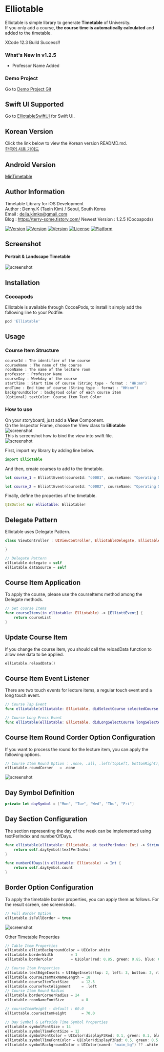 # Elliotable
Elliotable is simple library to generate **Timetable** of University.   
If you only add a course, **the course time is automatically calculated** and added to the timetable.   
  
XCode 12.3 Build Success!!  
  
### What's New in v1.2.5      
- Professor Name Added  
  
### Demo Project  
Go to [Demo Project Git](https://github.com/della-padula/ElliotableDemo)

## Swift UI Supported  
Go to [ElliotableSwiftUI](https://github.com/della-padula/ElliotableSwiftUI) for Swift UI.  
  
## Korean Version     
Click the link below to view the Korean version READMD.md.   
[한국어 사용 가이드](./README_kr.md)   

## Android Version    
[MinTimetable](https://github.com/islandparadise14/MinTimetable)    

## Author Information  
Timetable Library for iOS Development   
Author : Denny.K (Taein Kim) / Seoul, South Korea   
Email : della.kimko@gmail.com   
Blog : https://terry-some.tistory.com/
Newest Version : 1.2.5 (Cocoapods)  
  
[![Version](https://img.shields.io/badge/version-v1.2.5-green.svg?style=flat)](http://cocoapods.org/pods/Elliotable)
[![Version](https://img.shields.io/badge/ios-11.0-blue.svg?style=flat)](http://cocoapods.org/pods/Elliotable)
[![Version](https://img.shields.io/cocoapods/v/Elliotable.svg?style=flat)](http://cocoapods.org/pods/Elliotable)
[![License](https://img.shields.io/cocoapods/l/Elliotable.svg?style=flat)](http://cocoapods.org/pods/Elliotable)
[![Platform](https://img.shields.io/cocoapods/p/Elliotable.svg?style=flat)](http://cocoapods.org/pods/Elliotable)

## Screenshot   

#### Portrait & Landscape Timetable   
![screenshot](./screenshot_1.png)   

## Installation  
### Cocoapods
Elliotable is available through CocoaPods, to install it simply add the following line to your Podfile:   
```ruby
pod 'Elliotable'
```

## Usage     

### Course Item Structure   
```swift
courseId : The identifier of the course   
courseName : The name of the course
roomName : The name of the lecture room
professor : Professor Name
courseDay : Weekday of the course
startTime : Start time of course (String type - format : "HH:mm")
endTime : End time of course (String type - format : "HH:mm")
backgroundColor : backgroud color of each course item
(Optional) textColor: Course Item Text Color
```

### How to use   
On your storyboard, just add a **View** Component.     
On the Inspector Frame, choose the View class to **Elliotable**   
![screenshot](./screenshot3.png)   
This is screenshot how to bind the view into swift file.   
![screenshot](./screenshot4.png)   


First, import my library by adding line below.   
```swift
import Elliotable
```
And then, create courses to add to the timetable.   
```swift
let course_1 = ElliottEvent(courseId: "c0001", courseName: "Operating System", roomName: "IT Building 21204", professor: "TEST", courseDay: .tuesday, startTime: "12:00", endTime: "13:15", backgroundColor: [UIColor])

let course_2 = ElliottEvent(courseId: "c0002", courseName: "Operating System", roomName: "IT Building 21204", professor: "TEST", courseDay: .thursday, startTime: "12:00", endTime: "13:15", textColor: UIColor.white, backgroundColor: [UIColor])
```
Finally, define the properties of the timetable.   
```swift
@IBOutlet var elliotable: Elliotable!
```

## Delegate Pattern  
Elliotable uses Delegate Pattern.  
```swift
class ViewController : UIViewController, ElliotableDelegate, ElliotableDataSource {

}
```
```swift
// Delegate Pattern  
elliotable.delegate = self  
elliotable.dataSource = self
```  
## Course Item Application   
To apply the course, please use the courseItems method among the Delegate methods.  
```swift
// Set course Items
func courseItems(in elliotable: Elliotable) -> [ElliottEvent] {  
    return courseList  
}  
```  
## Update Course Item   
If you change the course item, you should call the reloadData function to allow new data to be applied.  
```swift
elliotable.reloadData()  
```
  
## Course Item Event Listener   
There are two touch events for lecture items, a regular touch event and a long touch event.  
```swift
// Course Tap Event  
func elliotable(elliotable: Elliotable, didSelectCourse selectedCourse: ElliottEvent) { }  

// Course Long Press Event  
func elliotable(elliotable: Elliotable, didLongSelectCourse longSelectedCourse : ElliottEvent) { }  
```
## Course Item Round Corder Option Configuration   
If you want to process the round for the lecture item, you can apply the following options.  
```swift
// Course Item Round Option : .none, .all, .left(topLeft, bottomRight), .right(topRight, bottomLeft)
elliotable.roundCorner   = .none
```
![screenshot](./screenshot_round_corner.png) 
  
## Day Symbol Definition   
```swift
private let daySymbol = ["Mon", "Tue", "Wed", "Thu", "Fri"]   
```  
  
## Day Section Configuration  
The section representing the day of the week can be implemented using textPerIndex and numberOfDays.  
```swift
func elliotable(elliotable: Elliotable, at textPerIndex: Int) -> String {  
    return self.daySymbol[textPerIndex]  
}  
  
func numberOfDays(in elliotable: Elliotable) -> Int {  
    return self.daySymbol.count  
}  
```  
  
## Border Option Configuration  
To apply the timetable border properties, you can apply them as follows. For the result screen, see screenshots.  
```swift
// Full Border Option
elliotable.isFullBorder = true
```
![screenshot](./screenshot_full_border.png) 

Other Timetable Properties  
```swift   
// Table Item Properties
elliotable.elliotBackgroundColor = UIColor.white
elliotable.borderWidth        = 1
elliotable.borderColor        = UIColor(red: 0.85, green: 0.85, blue: 0.85, alpha: 1.0)

// Course Item Properties
elliotable.textEdgeInsets = UIEdgeInsets(top: 2, left: 3, bottom: 2, right: 10)
elliotable.courseItemMaxNameLength = 18
elliotable.courseItemTextSize      = 12.5
elliotable.courseTextAlignment     = .left
// Course Item Round Radius
elliotable.borderCornerRadius = 24
elliotable.roomNameFontSize        = 8

// courseItemHeight - default : 60.0
elliottable.courseItemHeight       = 70.0

// Day Symbol & Leftside Time Symbol Properties
elliotable.symbolFontSize = 14
elliotable.symbolTimeFontSize = 12
elliotable.symbolFontColor = UIColor(displayP3Red: 0.1, green: 0.1, blue: 0.1, alpha: 1.0)
elliotable.symbolTimeFontColor = UIColor(displayP3Red: 0.5, green: 0.5, blue: 0.5, alpha: 1.0)
elliotable.symbolBackgroundColor = UIColor(named: "main_bg") ?? .white  
```


